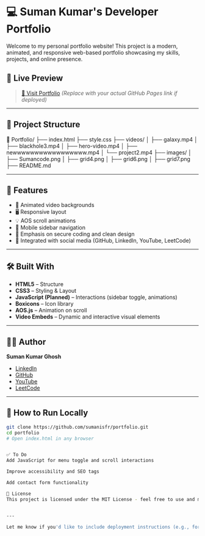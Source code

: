 # 💻 Suman Kumar's Developer Portfolio

Welcome to my personal portfolio website! This project is a modern, animated, and responsive web-based portfolio showcasing my skills, projects, and online presence.

## 🚀 Live Preview

> [🔗 Visit Portfolio](https://sumanisfr.github.io/My-Portfolio/) *(Replace with your actual GitHub Pages link if deployed)*

---

## 📂 Project Structure

📁 Portfolio/
├── index.html
├── style.css
├── videos/
│ ├── galaxy.mp4
│ ├── blackhole3.mp4
│ ├── hero-video.mp4
│ ├── newwwwwwwwwwwwwwwww.mp4
│ └── project2.mp4
├── images/
│ ├── Sumancode.png
│ ├── grid4.png
│ ├── grid6.png
│ ├── grid7.png
├── README.md


---

## 🌟 Features

- 🎥 Animated video backgrounds
- 🖥️ Responsive layout
- 💡 AOS scroll animations
- 📱 Mobile sidebar navigation
- 🔐 Emphasis on secure coding and clean design
- 🔗 Integrated with social media (GitHub, LinkedIn, YouTube, LeetCode)

---

## 🛠️ Built With

- **HTML5** – Structure
- **CSS3** – Styling & Layout
- **JavaScript (Planned)** – Interactions (sidebar toggle, animations)
- **Boxicons** – Icon library
- **AOS.js** – Animation on scroll
- **Video Embeds** – Dynamic and interactive visual elements

---

## 👨‍💻 Author

**Suman Kumar Ghosh**  
- [LinkedIn](https://www.linkedin.com/in/suman-kumar-ghosh/)
- [GitHub](https://github.com/sumanisfr)
- [YouTube](https://www.youtube.com/@Suman900.)
- [LeetCode](https://leetcode.com/u/sumankumarghosh/)

---

## 📌 How to Run Locally

```bash
git clone https://github.com/sumanisfr/portfolio.git
cd portfolio
# Open index.html in any browser


✅ To Do
Add JavaScript for menu toggle and scroll interactions

Improve accessibility and SEO tags

Add contact form functionality

📄 License
This project is licensed under the MIT License - feel free to use and modify it!


---

Let me know if you'd like to include deployment instructions (e.g., for GitHub Pages or Netlify).

